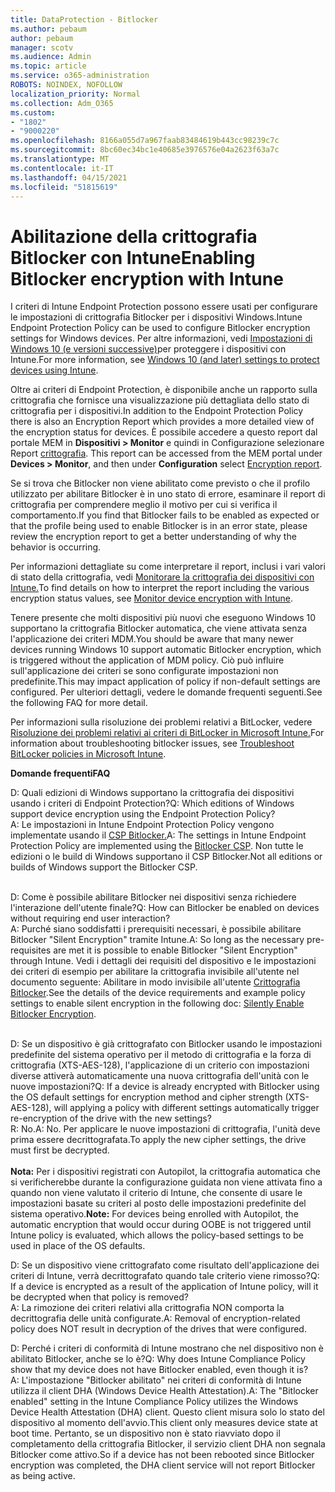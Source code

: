 ```yaml
---
title: DataProtection - Bitlocker
ms.author: pebaum
author: pebaum
manager: scotv
ms.audience: Admin
ms.topic: article
ms.service: o365-administration
ROBOTS: NOINDEX, NOFOLLOW
localization_priority: Normal
ms.collection: Adm_O365
ms.custom:
- "1802"
- "9000220"
ms.openlocfilehash: 8166a055d7a967faab83484619b443cc98239c7c
ms.sourcegitcommit: 8bc60ec34bc1e40685e3976576e04a2623f63a7c
ms.translationtype: MT
ms.contentlocale: it-IT
ms.lasthandoff: 04/15/2021
ms.locfileid: "51815619"
---
```

# <a name="enabling-bitlocker-encryption-with-intune"></a><span data-ttu-id="c86c8-102">Abilitazione della crittografia Bitlocker con Intune</span><span class="sxs-lookup"><span data-stu-id="c86c8-102">Enabling Bitlocker encryption with Intune</span></span>

<span data-ttu-id="c86c8-103">I criteri di Intune Endpoint Protection possono essere usati per configurare le impostazioni di crittografia Bitlocker per i dispositivi Windows.</span><span class="sxs-lookup"><span data-stu-id="c86c8-103">Intune Endpoint Protection Policy can be used to configure Bitlocker encryption settings for Windows devices.</span></span> <span data-ttu-id="c86c8-104">Per altre informazioni, vedi [Impostazioni di Windows 10 (e versioni successive)](https://docs.microsoft.com/intune/endpoint-protection-windows-10#windows-encryption)per proteggere i dispositivi con Intune.</span><span class="sxs-lookup"><span data-stu-id="c86c8-104">For more information, see [Windows 10 (and later) settings to protect devices using Intune](https://docs.microsoft.com/intune/endpoint-protection-windows-10#windows-encryption).</span></span>

<span data-ttu-id="c86c8-105">Oltre ai criteri di Endpoint Protection, è disponibile anche un rapporto sulla crittografia che fornisce una visualizzazione più dettagliata dello stato di crittografia per i dispositivi.</span><span class="sxs-lookup"><span data-stu-id="c86c8-105">In addition to the Endpoint Protection Policy there is also an Encryption Report which provides a more detailed view of the encryption status for devices.</span></span> <span data-ttu-id="c86c8-106">È possibile accedere a questo report dal portale MEM in **Dispositivi > Monitor** e quindi in Configurazione selezionare Report [crittografia](https://endpoint.microsoft.com/#blade/Microsoft_Intune_DeviceSettings/DevicesMonitorMenu/encryptionReport). </span><span class="sxs-lookup"><span data-stu-id="c86c8-106">This report can be accessed from the MEM portal under **Devices > Monitor**, and then under **Configuration** select [Encryption report](https://endpoint.microsoft.com/#blade/Microsoft_Intune_DeviceSettings/DevicesMonitorMenu/encryptionReport).</span></span>

<span data-ttu-id="c86c8-107">Se si trova che Bitlocker non viene abilitato come previsto o che il profilo utilizzato per abilitare Bitlocker è in uno stato di errore, esaminare il report di crittografia per comprendere meglio il motivo per cui si verifica il comportamento.</span><span class="sxs-lookup"><span data-stu-id="c86c8-107">If you find that Bitlocker fails to be enabled as expected or that the profile being used to enable Bitlocker is in an error state, please review the encryption report to get a better understanding of why the behavior is occurring.</span></span>

<span data-ttu-id="c86c8-108">Per informazioni dettagliate su come interpretare il report, inclusi i vari valori di stato della crittografia, vedi [Monitorare la crittografia dei dispositivi con Intune.](https://docs.microsoft.com/mem/intune/protect/encryption-monitor)</span><span class="sxs-lookup"><span data-stu-id="c86c8-108">To find details on how to interpret the report including the various encryption status values, see [Monitor device encryption with Intune](https://docs.microsoft.com/mem/intune/protect/encryption-monitor).</span></span>

<span data-ttu-id="c86c8-109">Tenere presente che molti dispositivi più nuovi che eseguono Windows 10 supportano la crittografia Bitlocker automatica, che viene attivata senza l'applicazione dei criteri MDM.</span><span class="sxs-lookup"><span data-stu-id="c86c8-109">You should be aware that many newer devices running Windows 10 support automatic Bitlocker encryption, which is triggered without the application of MDM policy.</span></span> <span data-ttu-id="c86c8-110">Ciò può influire sull'applicazione dei criteri se sono configurate impostazioni non predefinite.</span><span class="sxs-lookup"><span data-stu-id="c86c8-110">This may impact application of policy if non-default settings are configured.</span></span> <span data-ttu-id="c86c8-111">Per ulteriori dettagli, vedere le domande frequenti seguenti.</span><span class="sxs-lookup"><span data-stu-id="c86c8-111">See the following FAQ for more detail.</span></span>

<span data-ttu-id="c86c8-112">Per informazioni sulla risoluzione dei problemi relativi a BitLocker, vedere [Risoluzione dei problemi relativi ai criteri di BitLocker in Microsoft Intune.](https://docs.microsoft.com/intune/protect/troubleshoot-bitlocker-policies)</span><span class="sxs-lookup"><span data-stu-id="c86c8-112">For information about troubleshooting bitlocker issues, see [Troubleshoot BitLocker policies in Microsoft Intune](https://docs.microsoft.com/intune/protect/troubleshoot-bitlocker-policies).</span></span>
 
 
<span data-ttu-id="c86c8-113">**Domande frequenti**</span><span class="sxs-lookup"><span data-stu-id="c86c8-113">**FAQ**</span></span>

<span data-ttu-id="c86c8-114">D: Quali edizioni di Windows supportano la crittografia dei dispositivi usando i criteri di Endpoint Protection?</span><span class="sxs-lookup"><span data-stu-id="c86c8-114">Q: Which editions of Windows support device encryption using the Endpoint Protection Policy?</span></span><br>
<span data-ttu-id="c86c8-115">A: Le impostazioni in Intune Endpoint Protection Policy vengono implementate usando il [CSP Bitlocker.](https://docs.microsoft.com/windows/client-management/mdm/bitlocker-csp)</span><span class="sxs-lookup"><span data-stu-id="c86c8-115">A: The settings in Intune Endpoint Protection Policy are implemented using the [Bitlocker CSP](https://docs.microsoft.com/windows/client-management/mdm/bitlocker-csp).</span></span> <span data-ttu-id="c86c8-116">Non tutte le edizioni o le build di Windows supportano il CSP Bitlocker.</span><span class="sxs-lookup"><span data-stu-id="c86c8-116">Not all editions or builds of Windows support the Bitlocker CSP.</span></span> <br><br>

<span data-ttu-id="c86c8-117">D: Come è possibile abilitare Bitlocker nei dispositivi senza richiedere l'interazione dell'utente finale?</span><span class="sxs-lookup"><span data-stu-id="c86c8-117">Q: How can Bitlocker be enabled on devices without requiring end user interaction?</span></span><br>
<span data-ttu-id="c86c8-118">A: Purché siano soddisfatti i prerequisiti necessari, è possibile abilitare Bitlocker "Silent Encryption" tramite Intune.</span><span class="sxs-lookup"><span data-stu-id="c86c8-118">A: So long as the necessary pre-requisites are met it is possible to enable Bitlocker "Silent Encryption" through Intune.</span></span> <span data-ttu-id="c86c8-119">Vedi i dettagli dei requisiti del dispositivo e le impostazioni dei criteri di esempio per abilitare la crittografia invisibile all'utente nel documento seguente: Abilitare in modo invisibile all'utente [Crittografia Bitlocker](https://docs.microsoft.com/mem/intune/protect/encrypt-devices#silently-enable-bitlocker-on-devices).</span><span class="sxs-lookup"><span data-stu-id="c86c8-119">See the details of the device requirements and example policy settings to enable silent encryption in the following doc: [Silently Enable Bitlocker Encryption](https://docs.microsoft.com/mem/intune/protect/encrypt-devices#silently-enable-bitlocker-on-devices).</span></span> <br><br>

<span data-ttu-id="c86c8-120">D: Se un dispositivo è già crittografato con Bitlocker usando le impostazioni predefinite del sistema operativo per il metodo di crittografia e la forza di crittografia (XTS-AES-128), l'applicazione di un criterio con impostazioni diverse attiverà automaticamente una nuova crittografia dell'unità con le nuove impostazioni?</span><span class="sxs-lookup"><span data-stu-id="c86c8-120">Q: If a device is already encrypted with Bitlocker using the OS default settings for encryption method and cipher strength (XTS-AES-128), will applying a policy with different settings automatically trigger re-encryption of the drive with the new settings?</span></span><br>
<span data-ttu-id="c86c8-121">R: No.</span><span class="sxs-lookup"><span data-stu-id="c86c8-121">A: No.</span></span> <span data-ttu-id="c86c8-122">Per applicare le nuove impostazioni di crittografia, l'unità deve prima essere decrittografata.</span><span class="sxs-lookup"><span data-stu-id="c86c8-122">To apply the new cipher settings, the drive must first be decrypted.</span></span><br><br>
<span data-ttu-id="c86c8-123">**Nota:** Per i dispositivi registrati con Autopilot, la crittografia automatica che si verificherebbe durante la configurazione guidata non viene attivata fino a quando non viene valutato il criterio di Intune, che consente di usare le impostazioni basate su criteri al posto delle impostazioni predefinite del sistema operativo.</span><span class="sxs-lookup"><span data-stu-id="c86c8-123">**Note:** For devices being enrolled with Autopilot, the automatic encryption that would occur during OOBE is not triggered until Intune policy is evaluated, which allows the policy-based settings to be used in place of the OS defaults.</span></span>
 
<span data-ttu-id="c86c8-124">D: Se un dispositivo viene crittografato come risultato dell'applicazione dei criteri di Intune, verrà decrittografato quando tale criterio viene rimosso?</span><span class="sxs-lookup"><span data-stu-id="c86c8-124">Q: If a device is encrypted as a result of the  application of Intune policy, will it be decrypted when that policy is removed?</span></span><br>
<span data-ttu-id="c86c8-125">A: La rimozione dei criteri relativi alla crittografia NON comporta la decrittografia delle unità configurate.</span><span class="sxs-lookup"><span data-stu-id="c86c8-125">A: Removal of encryption-related policy does NOT result in decryption of the drives that were configured.</span></span>
 
<span data-ttu-id="c86c8-126">D: Perché i criteri di conformità di Intune mostrano che nel dispositivo non è abilitato Bitlocker, anche se lo è?</span><span class="sxs-lookup"><span data-stu-id="c86c8-126">Q: Why does Intune Compliance Policy show that my device does not have Bitlocker enabled, even though it is?</span></span><br>
<span data-ttu-id="c86c8-127">A: L'impostazione "Bitlocker abilitato" nei criteri di conformità di Intune utilizza il client DHA (Windows Device Health Attestation).</span><span class="sxs-lookup"><span data-stu-id="c86c8-127">A: The "Bitlocker enabled" setting in the Intune Compliance Policy utilizes the Windows Device Health Attestation  (DHA) client.</span></span> <span data-ttu-id="c86c8-128">Questo client misura solo lo stato del dispositivo al momento dell'avvio.</span><span class="sxs-lookup"><span data-stu-id="c86c8-128">This client only measures device state at boot time.</span></span> <span data-ttu-id="c86c8-129">Pertanto, se un dispositivo non è stato riavviato dopo il completamento della crittografia Bitlocker, il servizio client DHA non segnala Bitlocker come attivo.</span><span class="sxs-lookup"><span data-stu-id="c86c8-129">So if a device has not been rebooted since Bitlocker encryption was completed, the DHA client service will not report Bitlocker as being active.</span></span>
 
 